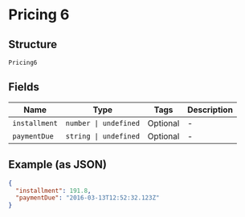 
# Pricing 6

## Structure

`Pricing6`

## Fields

| Name | Type | Tags | Description |
|  --- | --- | --- | --- |
| `installment` | `number \| undefined` | Optional | - |
| `paymentDue` | `string \| undefined` | Optional | - |

## Example (as JSON)

```json
{
  "installment": 191.8,
  "paymentDue": "2016-03-13T12:52:32.123Z"
}
```

